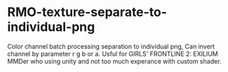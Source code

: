 # RMO-texture-separate-to-individual-png
Color channel batch processing separation to individual png, Can invert channel by parameter r g b or a. Usful for GIRLS' FRONTLINE 2: EXILIUM MMDer who using unity and not too much experance with custom shader.
